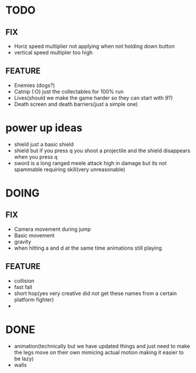 # TODO
## FIX
* Horiz speed multiplier not applying when not holding down button
* vertical speed multipler too high
## FEATURE
* Enemies (dogs?)
* Catnip (:O) just the collectables for 100% run
* Lives(should we make the game harder so they can start with 9?)
* Death screen and death barriers(just a simple one)
# power up ideas
* shield just a basic shield
* shield but if you press q you shoot a projectile and the shield disappears when you press q
* sword is a long ranged meele attack high in damage but its not spammable requiring skill(very unreasonable)
# DOING
## FIX
* Camera movement during jump
* Basic movement
* gravity
* when hitting a and d at the same time animations still playing
## FEATURE
* collision
* fast fall
* short hop(yes very creative did not get these names from a certain platform fighter)
* 
# DONE
* animation(technically but we have updated things and just need to make the legs move on their own mimicing actual motion making it easier to be lazy)
* walls